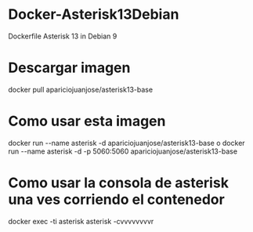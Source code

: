 # Docker-Asterisk13Debian
Dockerfile Asterisk 13 in Debian 9

# Descargar imagen
docker pull apariciojuanjose/asterisk13-base

# Como usar esta imagen 
docker run --name asterisk -d apariciojuanjose/asterisk13-base
o
docker run --name asterisk -d -p 5060:5060 apariciojuanjose/asterisk13-base

# Como usar la consola de asterisk una ves corriendo el contenedor
docker exec -ti asterisk asterisk -cvvvvvvvvr

